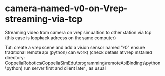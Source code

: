 # camera-named-v0-on-Vrep-streaming-via-tcp

Streaming video from camera on vrep simualtion to other station via tcp (this case is loopback adreess on the same computer)

Tut: create a vrep scene and add a vision sensor named "v0"
ensure traditional remote api (python) can work) (check details at vrep installed directory: CoppeliaRobotics\CoppeliaSimEdu\programming\remoteApiBindings\python\python)
run server first and client later , as usual
